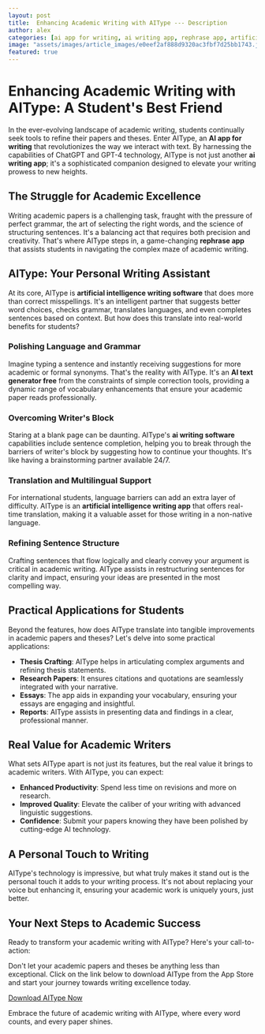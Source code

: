 ```yaml
---
layout: post
title:  Enhancing Academic Writing with AIType --- Description
author: alex
categories: [ai app for writing, ai writing app, rephrase app, artificial intelligence writing software, ai text generator free, ai writing software, artificial intelligence writing app]
image: "assets/images/article_images/e0eef2af888d9320ac3fbf7d25bb1743.jpg"
featured: true
---
```


# Enhancing Academic Writing with AIType: A Student's Best Friend

In the ever-evolving landscape of academic writing, students continually seek tools to refine their papers and theses. Enter AIType, an **AI app for writing** that revolutionizes the way we interact with text. By harnessing the capabilities of ChatGPT and GPT-4 technology, AIType is not just another **ai writing app**; it's a sophisticated companion designed to elevate your writing prowess to new heights.

## The Struggle for Academic Excellence

Writing academic papers is a challenging task, fraught with the pressure of perfect grammar, the art of selecting the right words, and the science of structuring sentences. It's a balancing act that requires both precision and creativity. That's where AIType steps in, a game-changing **rephrase app** that assists students in navigating the complex maze of academic writing.

## AIType: Your Personal Writing Assistant

At its core, AIType is **artificial intelligence writing software** that does more than correct misspellings. It's an intelligent partner that suggests better word choices, checks grammar, translates languages, and even completes sentences based on context. But how does this translate into real-world benefits for students?

### Polishing Language and Grammar

Imagine typing a sentence and instantly receiving suggestions for more academic or formal synonyms. That's the reality with AIType. It's an **AI text generator free** from the constraints of simple correction tools, providing a dynamic range of vocabulary enhancements that ensure your academic paper reads professionally.

### Overcoming Writer's Block

Staring at a blank page can be daunting. AIType's **ai writing software** capabilities include sentence completion, helping you to break through the barriers of writer's block by suggesting how to continue your thoughts. It's like having a brainstorming partner available 24/7.

### Translation and Multilingual Support

For international students, language barriers can add an extra layer of difficulty. AIType is an **artificial intelligence writing app** that offers real-time translation, making it a valuable asset for those writing in a non-native language.

### Refining Sentence Structure

Crafting sentences that flow logically and clearly convey your argument is critical in academic writing. AIType assists in restructuring sentences for clarity and impact, ensuring your ideas are presented in the most compelling way.

## Practical Applications for Students

Beyond the features, how does AIType translate into tangible improvements in academic papers and theses? Let's delve into some practical applications:

- **Thesis Crafting**: AIType helps in articulating complex arguments and refining thesis statements.
- **Research Papers**: It ensures citations and quotations are seamlessly integrated with your narrative.
- **Essays**: The app aids in expanding your vocabulary, ensuring your essays are engaging and insightful.
- **Reports**: AIType assists in presenting data and findings in a clear, professional manner.

## Real Value for Academic Writers

What sets AIType apart is not just its features, but the real value it brings to academic writers. With AIType, you can expect:

- **Enhanced Productivity**: Spend less time on revisions and more on research.
- **Improved Quality**: Elevate the caliber of your writing with advanced linguistic suggestions.
- **Confidence**: Submit your papers knowing they have been polished by cutting-edge AI technology.

## A Personal Touch to Writing

AIType's technology is impressive, but what truly makes it stand out is the personal touch it adds to your writing process. It's not about replacing your voice but enhancing it, ensuring your academic work is uniquely yours, just better.

## Your Next Steps to Academic Success

Ready to transform your academic writing with AIType? Here's your call-to-action:

Don't let your academic papers and theses be anything less than exceptional. Click on the link below to download AIType from the App Store and start your journey towards writing excellence today.

[Download AIType Now](https://apps.apple.com/us/app/aitype-grammar-check-keyboard/id6469163944)

Embrace the future of academic writing with AIType, where every word counts, and every paper shines.